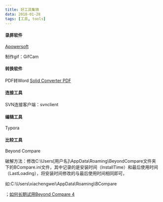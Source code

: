 ```yaml
---
title: 好工具集锦
data: 2018-01-28
tags: [工具, tools]
---
```


#### 录屏软件

[Apowersoft](https://www.apowersoft.cn/screen-recorder)  

制作gif：GifCam



#### 转换软件

PDF转Word [Solid Converter PDF](http://rj.baidu.com/soft/detail/20876.html?ald)  



#### 连接工具

SVN连接客户端：svnclient



#### 编辑工具

Typora



#### 比较工具

Beyond Compare

破解方法：修改C:\Users\[用户名]\AppData\Roaming\BeyondCompare文件夹下的BCompare.ini文件，其中记录的是安装时间（InstallTime）和最后使用时间（LastLoading），将安装时间修改的与最后使用时间相同即可，

如:C:\Users\xiachengwei\AppData\Roaming\BCompare

；[如何长期试用Beyond Compare 4](https://jingyan.baidu.com/article/335530daf2fdcd19ca41c362.html) 

